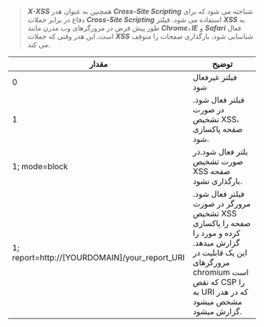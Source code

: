 > ***X-XSS*** همچنین به عنوان هدر ***Cross-Site Scripting*** شناخته می شود که برای دفاع در برابر حملات ***Cross-Site Scripting*** استفاده می شود. فیلتر ***XSS*** به طور پیش فرض در مرورگرهای وب مدرن مانند ***Chrome، IE*** و ***Safari*** فعال است. این هدر وقتی که حملات ***XSS*** شناسایی شود، بارگذاری صفحات را متوقف می کند.

|  مقدار | توضیح  | 
|---|---|
|  0 |   فیلتر غیرفعال شود|  
|  1 | فیلتر فعال شود. در صورت تشخیص XSS، صفحه پاکسازی شود.  | 
|  1; mode=block |  یلتر فعال شود.در صورت تشخیص XSS صفحه بارگذاری نشود. | 
|  1; report=http://[YOURDOMAIN]/your_report_URI | فیلتر فعال شود. مرورگر در صورت تشخیص XSS صفحه را پاکسازی کرده و مورد را گزارش می­دهد. این یک قابلیت در مرورگر­های chromium است که نقض CSP را به URI که در هدر مشخض می­شود گزارش می­شود. |
